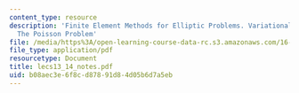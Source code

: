 ```yaml
---
content_type: resource
description: 'Finite Element Methods for Elliptic Problems. Variational Formulation:
  The Poisson Problem'
file: /media/https%3A/open-learning-course-data-rc.s3.amazonaws.com/16-920j-numerical-methods-for-partial-differential-equations-sma-5212-spring-2003/b08aec3e6f8cd87891d84d05b6d7a5eb_lecs13_14_notes.pdf
file_type: application/pdf
resourcetype: Document
title: lecs13_14_notes.pdf
uid: b08aec3e-6f8c-d878-91d8-4d05b6d7a5eb
---
```


